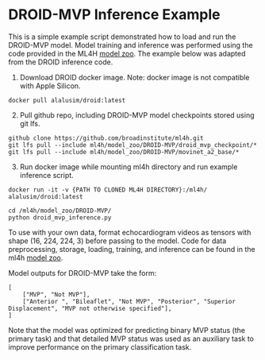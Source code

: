 # DROID-MVP Inference Example

This is a simple example script demonstrated how to load and run the DROID-MVP model. Model training and inference was performed using the code provided in the ML4H [model zoo](https://github.com/broadinstitute/ml4h/tree/master/model_zoo/DROID). The example below was adapted from the DROID inference code.

1. Download DROID docker image. Note: docker image is not compatible with Apple Silicon.

`docker pull alalusim/droid:latest`

2.  Pull github repo, including DROID-MVP model checkpoints stored using git lfs.

```
github clone https://github.com/broadinstitute/ml4h.git
git lfs pull --include ml4h/model_zoo/DROID-MVP/droid_mvp_checkpoint/*
git lfs pull --include ml4h/model_zoo/DROID-MVP/movinet_a2_base/*
```

3. Run docker image while mounting ml4h directory and run example inference script.

`docker run -it -v {PATH TO CLONED ML4H DIRECTORY}:/ml4h/ alalusim/droid:latest`

```
cd /ml4h/model_zoo/DROID-MVP/
python droid_mvp_inference.py
```

To use with your own data, format echocardiogram videos as tensors with shape (16, 224, 224, 3) before passing to the model. Code for data preprocessing, storage, loading, training, and inference can be found in the ml4h [model zoo](https://github.com/broadinstitute/ml4h/tree/master/model_zoo/DROID).

Model outputs for DROID-MVP take the form: 
```
[
    ["MVP", "Not MVP"], 
    ["Anterior ", "Bileaflet", "Not MVP", "Posterior", "Superior Displacement", "MVP not otherwise specified"], 
]
```

Note that the model was optimized for predicting binary MVP status (the primary task) and that detailed MVP status was used as an auxiliary task to improve performance on the primary classification task.